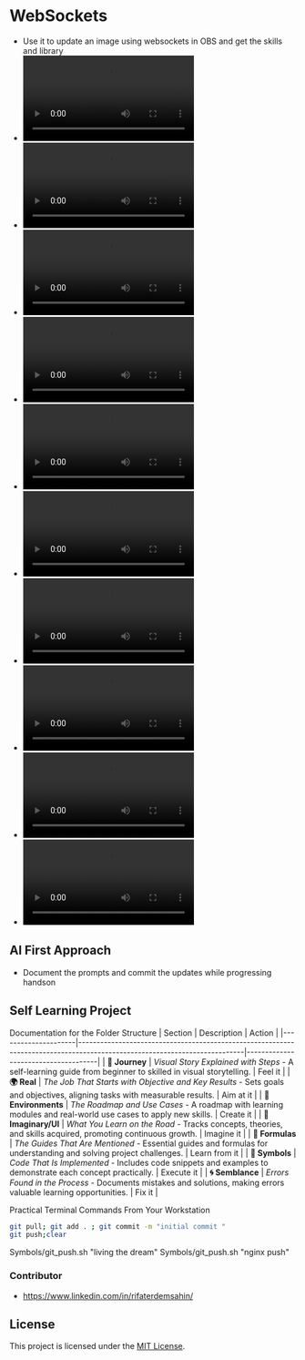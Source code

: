 # WebSockets
- Use it to update an image using websockets in OBS and get the skills and library 
- ![WatchMe 1](watchme_1.mp4)
- ![WatchMe 2](watchme_2.mp4)
- ![WatchMe 3](watchme_3.mp4)
- ![WatchMe 4](watchme_4.mp4)
- ![WatchMe 5](watchme_5.mp4)
- ![WatchMe 6](watchme_6.mp4)
- ![WatchMe 7](watchme_7.mp4)
- ![WatchMe 8](watchme_8.mp4)
- ![WatchMe 9](watchme_9.mp4)
- ![WatchMe 10](watchme_10.mp4)

## AI First Approach
- Document the prompts and commit the updates while progressing handson

## Self Learning Project 

Documentation for the Folder Structure
| Section             | Description                                                                                                               | Action              |
|---------------------|---------------------------------------------------------------------------------------------------------------------------|-------------------------------------|
| **🚀 Journey**      | *Visual Story Explained with Steps* - A self-learning guide from beginner to skilled in visual storytelling.              | Feel it |
| **🌍 Real**         | *The Job That Starts with Objective and Key Results* - Sets goals and objectives, aligning tasks with measurable results. | Aim at it   |
| **🌳 Environments** | *The Roadmap and Use Cases* - A roadmap with learning modules and real-world use cases to apply new skills.            | Create it |
| **🌌 Imaginary/UI**    | *What You Learn on the Road* - Tracks concepts, theories, and skills acquired, promoting continuous growth.            | Imagine it |
| **📐 Formulas**     | *The Guides That Are Mentioned* - Essential guides and formulas for understanding and solving project challenges.     |  Learn from it |
| **🔣 Symbols**      | *Code That Is Implemented* - Includes code snippets and examples to demonstrate each concept practically.              |  Execute it   |
| **🌀 Semblance**    | *Errors Found in the Process* - Documents mistakes and solutions, making errors valuable learning opportunities.       |  Fix it   |

Practical Terminal Commands From Your Workstation

```bash
git pull; git add . ; git commit -m "initial commit " 
git push;clear
```
Symbols/git_push.sh "living the dream"
Symbols/git_push.sh "nginx push"


### Contributor
- https://www.linkedin.com/in/rifaterdemsahin/

## License

This project is licensed under the [MIT License](LICENSE).
